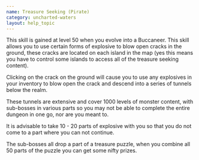 ```yaml
---
name: Treasure Seeking (Pirate)
category: uncharted-waters
layout: help_topic
---
```

This skill is gained at level 50 when you evolve into a Buccaneer. This skill allows you to use certain forms of explosive to blow open cracks in the ground, these cracks are located on each island in the map (yes this means you have to control some islands to access all of the treasure seeking content).

Clicking on the crack on the ground will cause you to use any explosives in your inventory to blow open the crack and descend into a series of tunnels below the realm.

These tunnels are extensive and cover 1000 levels of monster content, with sub-bosses in various parts so you may not be able to complete the entire dungeon in one go, nor are you meant to.

It is advisable to take 10 - 20 parts of explosive with you so that you do not come to a part where you can not continue.

The sub-bosses all drop a part of a treasure puzzle, when you combine all 50 parts of the puzzle you can get some nifty prizes.